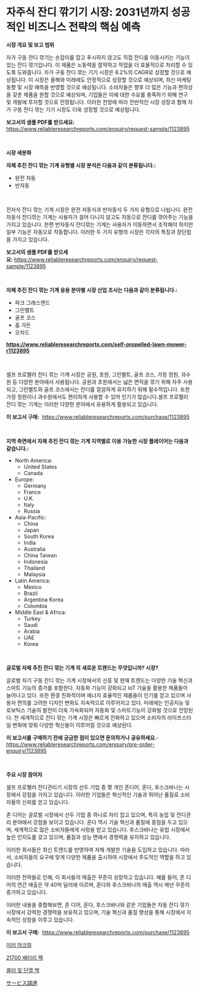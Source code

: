 <p><h1>자주식 잔디 깎기기 시장: 2031년까지 성공적인 비즈니스 전략의 핵심 예측</h1></p><p><strong>시장 개요 및 보고 범위</strong></p>
<p><p>자가 구동 잔디 깎기는 손잡이를 잡고 푸시하지 않고도 직접 잔디를 이동시키는 기능이 있는 잔디 깎기입니다. 이 제품은 노동력을 절약하고 작업을 더 효율적으로 처리할 수 있도록 도와줍니다. 자가 구동 잔디 깎는 기기 시장은 8.2%의 CAGR로 성장할 것으로 예상됩니다. 이 시장은 올해와 미래에도 안정적으로 성장할 것으로 예상되며, 최신 마케팅 동향 및 시장 예측을 반영할 것으로 예상됩니다. 소비자들은 향후 더 많은 기능과 편의성을 갖춘 제품을 원할 것으로 예상되며, 기업들은 이에 대한 수요를 충족하기 위해 연구 및 개발에 투자할 것으로 전망됩니다. 이러한 전망에 따라 전반적인 시장 성장과 함께 자가 구동 잔디 깎는 기기 시장도 더욱 성장할 것으로 예상됩니다.</p></p>
<p><strong>보고서의 샘플 PDF를 받으세요:</strong> <a href="https://www.reliableresearchreports.com/enquiry/request-sample/1123895">https://www.reliableresearchreports.com/enquiry/request-sample/1123895</a></p>
<p>&nbsp;</p>
<p><strong>시장 세분화</strong></p>
<p><strong>자체 추진 잔디 깎는 기계 유형별 시장 분석은 다음과 같이 분류됩니다.:</strong></p>
<p><ul><li>완전 자동</li><li>반자동</li></ul></p>
<p>&nbsp;</p>
<p><p>전자식 잔디 깎는 기계 시장은 완전 자동식과 반자동식 두 가지 유형으로 나뉩니다. 완전 자동식 잔디깎는 기계는 사용자가 걸어 다니지 않고도 자동으로 잔디를 깎아주는 기능을 가지고 있습니다. 한편 반자동식 잔디깎는 기계는 사용자가 이동하면서 조작해야 하지만 일부 기능은 자동으로 작동합니다. 이러한 두 가지 유형의 시장은 각자의 특징과 장단점을 가지고 있습니다.</p></p>
<p><strong>보고서의 샘플 PDF를 받으세요:</strong>&nbsp;<a href="https://www.reliableresearchreports.com/enquiry/request-sample/1123895">https://www.reliableresearchreports.com/enquiry/request-sample/1123895</a></p>
<p>&nbsp;</p>
<p><strong> 자체 추진 잔디 깎는 기계 응용 분야별 시장 산업 조사는 다음과 같이 분류됩니다.:</strong></p>
<p><ul><li>파크 그래스랜드</li><li>그린벨트</li><li>골프 코스</li><li>홈 가든</li><li>오차드</li></ul></p>
<p><strong><a href="https://www.reliableresearchreports.com/self-propelled-lawn-mower-r1123895">https://www.reliableresearchreports.com/self-propelled-lawn-mower-r1123895</a></strong></p>
<p>&nbsp;</p>
<p><p>셀프 프로펠러 잔디 깎는 기계 시장은 공원, 초원, 그린벨트, 골프 코스, 가정 정원, 과수원 등 다양한 분야에서 사용됩니다. 공원과 초원에서는 넓은 면적을 깎기 위해 자주 사용되고, 그린벨트와 골프 코스에서는 잔디를 깔끔하게 유지하기 위해 필수적입니다. 또한 가정 정원이나 과수원에서도 편리하게 사용할 수 있어 인기가 많습니다.셀프 프로펠러 잔디 깎는 기계는 이러한 다양한 분야에서 유용하게 활용되고 있습니다.</p></p>
<p><strong>이 보고서 구매:</strong>&nbsp; <a href="https://www.reliableresearchreports.com/purchase/1123895">https://www.reliableresearchreports.com/purchase/1123895</a></p>
<p>&nbsp;</p>
<p><strong>지역 측면에서 자체 추진 잔디 깎는 기계 지역별로 이용 가능한 시장 플레이어는 다음과 같습니다.:</strong></p>
<p><ul>
    <li>
        North America:
        <ul>
            <li>United States</li>
            <li>Canada</li>
        </ul>
    </li>
    <li>
        Europe:
        <ul>
            <li>Germany</li>
            <li>France</li>
            <li>U.K.</li>
            <li>Italy</li>
            <li>Russia</li>
        </ul>
    </li>
    <li>
        Asia-Pacific:
        <ul>
            <li>China</li>
            <li>Japan</li>
            <li>South Korea</li>
            <li>India</li>
            <li>Australia</li>
            <li>China Taiwan</li>
            <li>Indonesia</li>
            <li>Thailand</li>
            <li>Malaysia</li>
        </ul>
    </li>
    <li>
        Latin America:
        <ul>
            <li>Mexico</li>
            <li>Brazil</li>
            <li>Argentina Korea</li>
            <li>Colombia</li>
        </ul>
    </li>
    <li>
        Middle East & Africa:
        <ul>
            <li>Turkey</li>
            <li>Saudi</li>
            <li>Arabia</li>
            <li>UAE</li>
            <li>Korea</li>
        </ul>
    </li>
    </ul></p>
<p>&nbsp;</p>
<p><strong>글로벌 자체 추진 잔디 깎는 기계 의 새로운 트렌드는 무엇입니까? 시장?</strong></p>
<p><p>글로벌 자기 구동 잔디 깎는 기계 시장에서의 신흥 및 현재 트렌드는 다양한 기술 혁신과 스마트 기능의 증가를 포함한다. 자동화 기능이 강화되고 IoT 기술을 활용한 제품들이 늘어나고 있다. 또한 환경 친화적이며 에너지 효율적인 제품들이 인기를 얻고 있으며 사용자 편의를 고려한 디자인 변화도 지속적으로 이루어지고 있다. 미래에는 인공지능 및 로보틱스 기술의 발전이 더욱 가속화되어 자동화 및 스마트기능이 강화될 것으로 전망된다. 전 세계적으로 잔디 깎는 기계 시장은 빠르게 진화하고 있으며 소비자의 라이프스타일 변화에 맞춰 다양한 혁신들이 이루어질 것으로 예상된다.</p></p>
<p><strong>이 보고서를 구매하기 전에 궁금한 점이 있으면 문의하거나 공유하세요.</strong>- <a href="https://www.reliableresearchreports.com/enquiry/pre-order-enquiry/1123895">https://www.reliableresearchreports.com/enquiry/pre-order-enquiry/1123895</a></p>
<p>&nbsp;</p>
<p><strong>주요 시장 참여자</strong></p>
<p><p>셀프 프로펠러 잔디관리기 시장의 선두 기업 중 몇 개인 존디어, 혼다, 후스크바나는 시장에서 강점을 가지고 있습니다. 이러한 기업들은 혁신적인 기술과 뛰어난 품질로 소비자들의 신뢰를 얻고 있습니다. </p><p>존 디어는 글로벌 시장에서 선두 기업 중 하나로 자리 잡고 있으며, 특히 농업 및 잔디관리 분야에서 강점을 보이고 있습니다. 혼다 역시 기술 혁신과 품질에 중점을 두고 있으며, 세계적으로 많은 소비자들에게 사랑을 받고 있습니다. 후스크바나는 유럽 시장에서 높은 인지도를 갖고 있으며, 품질과 성능 면에서 경쟁력을 유지하고 있습니다.</p><p>이러한 회사들은 최신 트렌드를 반영하여 자체 개발한 기술을 도입하고 있습니다. 따라서, 소비자들의 요구에 맞게 다양한 제품을 출시하여 시장에서 주도적인 역할을 하고 있습니다.</p><p>이러한 전략들로 인해, 이 회사들의 매출은 꾸준히 성장하고 있습니다. 예를 들어, 존 디어의 연간 매출은 약 40억 달러에 이르며, 혼다와 후스크바나의 매출 역시 매년 꾸준히 증가하고 있습니다.</p><p>이러한 내용을 종합해보면, 존 디어, 혼다, 후스크바나와 같은 기업들은 자동 잔디 깎기 시장에서 강력한 경쟁력을 보유하고 있으며, 기술 혁신과 품질 향상을 통해 시장에서 지속적인 성장을 이루고 있습니다.</p></p>
<p><strong>이 보고서 구매:</strong>&nbsp;&nbsp;<a href="https://www.reliableresearchreports.com/purchase/1123895">https://www.reliableresearchreports.com/purchase/1123895</a></p>
<p><p><a href="https://medium.com/@johnsonlowe2023_38650/%EB%AF%B8%EB%9F%AC-%EC%95%84%ED%81%AC%EB%A6%B4-%EC%8B%9C%EC%9E%A5-%EB%B3%B4%EA%B3%A0%EC%84%9C%EB%8A%94-%EC%9D%B4-%EC%8B%9C%EC%9E%A5%EC%9D%98-%EC%B5%9C%EC%8B%A0-%ED%8A%B8%EB%A0%8C%EB%93%9C%EC%99%80-%EC%84%B1%EC%9E%A5-%EA%B8%B0%ED%9A%8C%EB%A5%BC-%EB%B3%B4%EC%97%AC%EC%A4%8D%EB%8B%88%EB%8B%A4-895dd8247ac7">미러 아크릴</a></p><p><a href="https://medium.com/@mekhirenner_87471/2024%EB%85%84%EB%B6%80%ED%84%B0-2031%EB%85%84%EA%B9%8C%EC%A7%80-%EA%B8%B0%EA%B0%84%EC%97%90-%EB%8C%80%ED%95%B4-%EC%98%88%EC%B8%A1%EB%90%9C-21700-%EB%B0%B0%ED%84%B0%EB%A6%AC-%ED%8C%A9-%EC%8B%9C%EC%9E%A5-%EB%B6%84%EC%84%9D-%EB%B0%8F-%EA%B7%9C%EB%AA%A8%EC%9E%85%EB%8B%88%EB%8B%A4-8e6574e7d068">21700 배터리 팩</a></p><p><a href="https://github.com/xvz497517413/Market-Research-Report-List-1/blob/main/521521924535.md">쿨러 및 단열 백</a></p><p><a href="https://medium.com/@lilliandach1969/%E3%82%B5%E3%83%BC%E3%83%93%E3%82%B9%E8%AA%BF%E9%81%94%E5%B8%82%E5%A0%B4-%E6%88%90%E5%8A%9F%E3%81%99%E3%82%8B%E3%83%93%E3%82%B8%E3%83%8D%E3%82%B9%E6%88%A6%E7%95%A5%E3%81%AE%E9%8D%B52031%E5%B9%B4%E3%81%BE%E3%81%A7%E3%81%AE%E4%BA%88%E6%B8%AC-8f52a8d73b80">サービス調達</a></p></p>